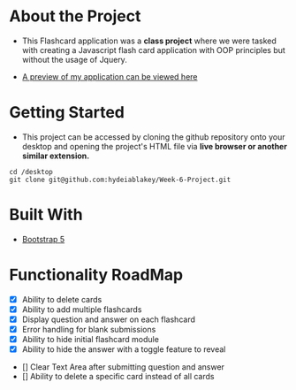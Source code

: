 # About the Project

- This Flashcard application was a **class project** where we were tasked with creating a Javascript flash card application with OOP principles but without the usage of Jquery.

-  [A preview of my application can be viewed here](photos/app_screenshot.png)





# Getting Started
- This project can be accessed by cloning the github repository onto your desktop and opening the project's HTML file via **live browser or another similar extension.**

```
cd /desktop
git clone git@github.com:hydeiablakey/Week-6-Project.git

```

# Built With

* [Bootstrap 5](https://getbootstrap.com/)


# Functionality RoadMap
- [x] Ability to delete cards
- [x] Ability to add multiple flashcards
- [x] Display question and answer on each flashcard
- [x] Error handling for blank submissions
- [x] Ability to hide initial flashcard module
- [x] Ability to hide the answer with a toggle feature to reveal
- [] Clear Text Area after submitting question and answer
- [] Ability to delete a specific card instead of all cards
